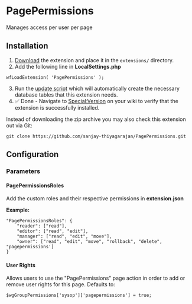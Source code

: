 # PagePermissions  
Manages access per user per page
## Installation  
1) <a href = "https://github.com/sanjay-thiyagarajan/PagePermissions/archive/refs/heads/master.zip">Download</a> the extension and place it in the ```extensions/``` directory.  
2) Add the following line in **LocalSettings.php**  
```
wfLoadExtension( 'PagePermissions' );
```  
3) Run the [update script](https://www.mediawiki.org/wiki/Special:MyLanguage/Manual:Update.php) which will automatically create the necessary database tables that this extension needs.  
4) ✅ Done - Navigate to [Special:Version](https://www.mediawiki.org/wiki/Special:Version) on your wiki to verify that the extension is successfully installed.  
  

  
Instead of downloading the zip archive you may also check this extension out via Git:
```
git clone https://github.com/sanjay-thiyagarajan/PagePermissions.git
```
## Configuration  
### Parameters
#### PagePermissionsRoles 
Add the custom roles and their respective permissions in **extension.json**  
  
**Example:**  
```
"PagePermissionsRoles": {
	"reader": ["read"],
	"editor": ["read", "edit"],
	"manager": ["read", "edit", "move"],
	"owner": ["read", "edit", "move", "rollback", "delete", "pagepermissions']
}
```
#### User Rights  
Allows users to use the "PagePermissions" page action in order to add or remove user rights for this page. Defaults to:
```
$wgGroupPermissions['sysop']['pagepermissions'] = true;
```  
